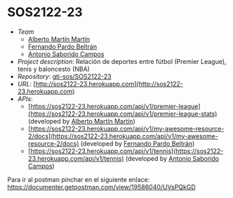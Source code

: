 # SOS2122-23
- *Team*
  - [Alberto Martín Martín](https://github.com/albmarmar6)
  - [Fernando Pardo Beltrán](https://github.com/Nando13-hub)
  - [Antonio Saborido Campos](https://github.com/Antoniiosc7)
- *Project description*: Relación de deportes entre fútbol (Premier League), tenis y baloncesto (NBA)
- *Repository*: [gti-sos/SOS2122-23](https://github.com/gti-sos/SOS2122-23)
- *URL*: [http://sos2122-23.herokuapp.com](http://sos2122-23.herokuapp.com)
-  *APIs*:
    - [https://sos2122-23.herokuapp.com/api/v1/premier-league](https://sos2122-23.herokuapp.com/api/v1/premier-league-stats) (developed by [Alberto Martín Martín](https://github.com/albmarmar6))
    - [https://sos2122-23.herokuapp.com/api/v1/my-awesome-resource-2/docs](https://sos2122-23.herokuapp.com/api/v1/my-awesome-resource-2/docs) (developed by [Fernando Pardo Beltrán](https://github.com/Nando13))
    - [https://sos2122-23.herokuapp.com/api/v1/tennis](https://sos2122-23.herokuapp.com/api/v1/tennis) (developed by [Antonio Saborido Campos](https://github.com/Antoniiosc7))

Para ir al postman pinchar en el siguiente enlace: https://documenter.getpostman.com/view/19586040/UVsPQkGD

